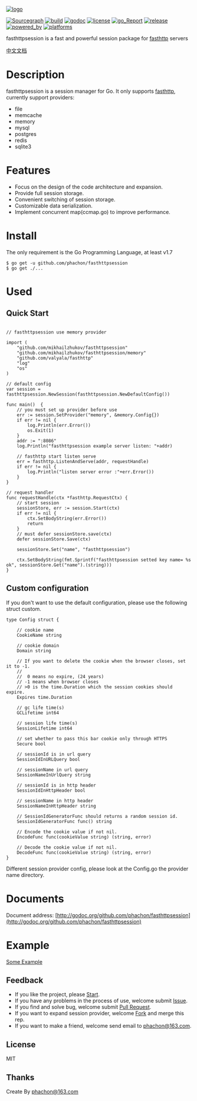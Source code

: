 [![logo](./logo.png)](https://github.com/phachon/fasthttpsession)

[![Sourcegraph](https://sourcegraph.com/github.com/phachon/fasthttpsession/-/badge.svg)](https://sourcegraph.com/github.com/phachon/fasthttpsession?badge)
[![build](https://img.shields.io/shippable/5444c5ecb904a4b21567b0ff.svg)](https://travis-ci.org/phachon/fasthttpsession)
[![godoc](http://img.shields.io/badge/godoc-reference-blue.svg?style=flat)](https://godoc.org/github.com/phachon/fasthttpsession)
[![license](http://img.shields.io/badge/license-MIT-red.svg?style=flat)](https://raw.githubusercontent.com/phachon/fasthttpsession/master/LICENSE)
[![go_Report](https://goreportcard.com/badge/github.com/phachon/fasthttpsession)](https://goreportcard.com/report/github.com/phachon/fasthttpsession)
[![release](https://img.shields.io/github/release/phachon/fasthttpsession.svg?style=flat)](https://github.com/phachon/fasthttpsession/releases) 
[![powered_by](https://img.shields.io/badge/powered_by-Go-3362c2.svg?style=flat)]()
[![platforms](https://img.shields.io/badge/platform-All-yellow.svg?style=flat)]()

fasthttpsession is a fast and powerful session package for [fasthttp](https://github.com/valyala/fasthttp) servers

[中文文档](./README_CN.md)

# Description

fasthttpsession is a session manager for Go. It only supports [fasthttp](https://github.com/valyala/fasthttp), currently support providers:

- file
- memcache
- memory
- mysql
- postgres
- redis
- sqlite3

# Features

- Focus on the design of the code architecture and expansion.
- Provide full session storage.
- Convenient switching of session storage.
- Customizable data serialization.
- Implement concurrent map(ccmap.go) to improve performance.

# Install

The only requirement is the Go Programming Language, at least v1.7

```shell
$ go get -u github.com/phachon/fasthttpsession
$ go get ./...
```

# Used

## Quick Start
```Golang

// fasthttpsession use memory provider

import (
	"github.com/mikhailzhukov/fasthttpsession"
	"github.com/mikhailzhukov/fasthttpsession/memory"
	"github.com/valyala/fasthttp"
	"log"
	"os"
)

// default config
var session = fasthttpsession.NewSession(fasthttpsession.NewDefaultConfig())

func main()  {
	// you must set up provider before use
	err := session.SetProvider("memory", &memory.Config{})
	if err != nil {
		log.Println(err.Error())
		os.Exit(1)
	}
	addr := ":8086"
	log.Println("fasthttpsession example server listen: "+addr)
	
	// fasthttp start listen serve
	err = fasthttp.ListenAndServe(addr, requestHandle)
	if err != nil {
		log.Println("listen server error :"+err.Error())
	}
}

// request handler
func requestHandle(ctx *fasthttp.RequestCtx) {
	// start session
	sessionStore, err := session.Start(ctx)
	if err != nil {
		ctx.SetBodyString(err.Error())
		return
	}
	// must defer sessionStore.save(ctx)
	defer sessionStore.Save(ctx)

	sessionStore.Set("name", "fasthttpsession")

	ctx.SetBodyString(fmt.Sprintf("fasthttpsession setted key name= %s ok", sessionStore.Get("name").(string)))
}
```

## Custom configuration

If you don't want to use the default configuration, please use the following struct custom.
```Golang
type Config struct {

	// cookie name
	CookieName string
	
	// cookie domain
	Domain string
	
	// If you want to delete the cookie when the browser closes, set it to -1.
	//
	//  0 means no expire, (24 years)
	// -1 means when browser closes
	// >0 is the time.Duration which the session cookies should expire.
	Expires time.Duration
	
	// gc life time(s)
	GCLifetime int64
	
	// session life time(s)
	SessionLifetime int64
	
	// set whether to pass this bar cookie only through HTTPS
	Secure bool
	
	// sessionId is in url query
	SessionIdInURLQuery bool
	
	// sessionName in url query
	SessionNameInUrlQuery string
	
	// sessionId is in http header
	SessionIdInHttpHeader bool
	
	// sessionName in http header
	SessionNameInHttpHeader string
	
	// SessionIdGeneratorFunc should returns a random session id.
	SessionIdGeneratorFunc func() string
	
	// Encode the cookie value if not nil.
	EncodeFunc func(cookieValue string) (string, error)
	
	// Decode the cookie value if not nil.
	DecodeFunc func(cookieValue string) (string, error)
}
```

Different session provider config, please look at the Config.go the provider name directory.

# Documents

Document address: [http://godoc.org/github.com/phachon/fasthttpsession](http://godoc.org/github.com/phachon/fasthttpsession)

# Example

[Some Example](_examples)

## Feedback

- If you like the project, please [Start](https://github.com/phachon/fasthttpsession/stargazers).
- If you have any problems in the process of use, welcome submit [Issue](https://github.com/phachon/fasthttpsession/issues).
- If you find and solve bug, welcome submit [Pull Request](https://github.com/phachon/fasthttpsession/pulls).
- If you want to expand session provider, welcome [Fork](https://github.com/phachon/fasthttpsession/network/members) and merge this rep.
- If you want to make a friend, welcome send email to [phachon@163.com](mailto:phachon@163.com).

## License

MIT

Thanks
---------
Create By phachon@163.com